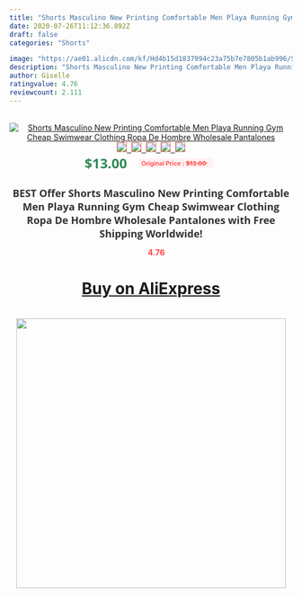 ```yaml
---
title: "Shorts Masculino New Printing Comfortable Men Playa Running Gym Cheap Swimwear Clothing Ropa De Hombre Wholesale Pantalones"
date: 2020-07-26T11:12:36.892Z
draft: false
categories: "Shorts"

image: "https://ae01.alicdn.com/kf/Hd4b15d1837994c23a75b7e7805b1ab996/Shorts-Masculino-New-Printing-Comfortable-Men-Playa-Running-Gym-Cheap-Swimwear-Clothing-Ropa-De-Hombre-Wholesale.jpg"
description: "Shorts Masculino New Printing Comfortable Men Playa Running Gym Cheap Swimwear Clothing Ropa De Hombre Wholesale Pantalones"
author: Giselle
ratingvalue: 4.76
reviewcount: 2.111
---
```

<br>
<div style="text-align: center;">
<a href="https://s.click.aliexpress.com/e/_ANYzkt" target="_blank" rel="nofollow noopener noreferrer"><img alt="Shorts Masculino New Printing Comfortable Men Playa Running Gym Cheap Swimwear Clothing Ropa De Hombre Wholesale Pantalones" class="magnifier-image" src="https://ae01.alicdn.com/kf/Hd4b15d1837994c23a75b7e7805b1ab996/Shorts-Masculino-New-Printing-Comfortable-Men-Playa-Running-Gym-Cheap-Swimwear-Clothing-Ropa-De-Hombre-Wholesale.jpg_640x640.jpg">
<br>
<img style="border:1px solid salmon" src="https://ae01.alicdn.com/kf/Hd4b15d1837994c23a75b7e7805b1ab996/Shorts-Masculino-New-Printing-Comfortable-Men-Playa-Running-Gym-Cheap-Swimwear-Clothing-Ropa-De-Hombre-Wholesale.jpg_120x120.jpg">&nbsp;&nbsp;<img style="border:1px solid salmon" src="https://ae01.alicdn.com/kf/H810103507d87424ca2ba84b5289793dd5/Shorts-Masculino-New-Printing-Comfortable-Men-Playa-Running-Gym-Cheap-Swimwear-Clothing-Ropa-De-Hombre-Wholesale.jpg_120x120.jpg">&nbsp;&nbsp;<img style="border:1px solid salmon" src="https://ae01.alicdn.com/kf/H084c5622856947b3a85dac47d38b9d20U/Shorts-Masculino-New-Printing-Comfortable-Men-Playa-Running-Gym-Cheap-Swimwear-Clothing-Ropa-De-Hombre-Wholesale.jpg_120x120.jpg">&nbsp;&nbsp;<img style="border:1px solid salmon" src="https://ae01.alicdn.com/kf/Hf0f5a7cb94664cc094ea71a1416dc8e6S/Shorts-Masculino-New-Printing-Comfortable-Men-Playa-Running-Gym-Cheap-Swimwear-Clothing-Ropa-De-Hombre-Wholesale.jpg_120x120.jpg">&nbsp;&nbsp;<img style="border:1px solid salmon" src="https://ae01.alicdn.com/kf/Hdf20333af46f44cfbbccd55d157e196bv/Shorts-Masculino-New-Printing-Comfortable-Men-Playa-Running-Gym-Cheap-Swimwear-Clothing-Ropa-De-Hombre-Wholesale.jpg_120x120.jpg"></a></div><br0>
<div style="text-align: center;"><span style="background-color: white; border: 0px; box-sizing: border-box; color: seagreen; display: inline-block; font-family: &quot;open sans&quot; , &quot;arial&quot; , &quot;helvetica&quot; , sans-serif , &quot;heiti&quot;; font-size: 24px; font-stretch: inherit; font-weight: 700; line-height: inherit; margin: 0px 10px 0px 0px; padding: 0px; vertical-align: middle;">$13.00 </span>
<span style="background: rgb(255 , 241 , 241); border-radius: 3px; border: 0px; box-sizing: border-box; color: #ff4747; display: inline-block; font-family: inherit; font-size: 12px; font-stretch: inherit; font-style: inherit; font-variant: inherit; font-weight: 600; line-height: inherit; margin: 0px; padding: 2px 5px; transform: scale(0.9); vertical-align: middle;">Original Price : <b style="text-decoration: line-through;">$13.00 </b> &nbsp;&nbsp;</span></div>
<h1 style="color: #333333; display: inline-block; font-family: &quot;open sans&quot; , &quot;arial&quot; , &quot;helvetica&quot; , sans-serif , &quot;heiti&quot;; font-size: 18px; font-stretch: inherit; font-weight: 700; text-align: center;">BEST Offer Shorts Masculino New Printing Comfortable Men Playa Running Gym Cheap Swimwear Clothing Ropa De Hombre Wholesale Pantalones with Free Shipping Worldwide!</h1>
<div style="color: #ff4747; text-align: center;">
<img src="https://4.bp.blogspot.com/-M0ZcTcb-5uY/XleCXlxnR4I/AAAAAAAAAEc/OrjgMkXV1oMQFaCRZj5HQwOCBcu3w1FegCPcBGAYYCw/s1600/star.png" style="height: 15px;">&nbsp;<b>4.76</b></div>
<div class="button_cont" align="center"><a class="buynow_a" href="https://s.click.aliexpress.com/e/_ANYzkt" target="_blank" rel="nofollow noopener noreferrer"><H1>Buy on AliExpress</H1></a></div><br>
<div class="separator" style="clear: both; text-align: center;">
<img src="https://lh3.googleusercontent.com/-pTy5HemUv9M/XlePHvY0dAI/AAAAAAAAAE4/0nX5iRUoIWY8eMW9Dpxeirr157OZliDIgCLcBGAsYHQ/s1600/badge.gif" width="480">
</div>
